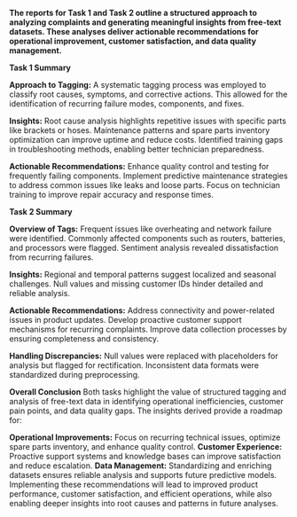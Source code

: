 **The reports for Task 1 and Task 2 outline a structured approach to analyzing complaints and generating meaningful insights from free-text datasets. These analyses deliver actionable recommendations for operational improvement, customer satisfaction, and data quality management.**

**Task 1 Summary**

**Approach to Tagging:**
A systematic tagging process was employed to classify root causes, symptoms, and corrective actions.
This allowed for the identification of recurring failure modes, components, and fixes.

**Insights:**
Root cause analysis highlights repetitive issues with specific parts like brackets or hoses.
Maintenance patterns and spare parts inventory optimization can improve uptime and reduce costs.
Identified training gaps in troubleshooting methods, enabling better technician preparedness.

**Actionable Recommendations:**
Enhance quality control and testing for frequently failing components.
Implement predictive maintenance strategies to address common issues like leaks and loose parts.
Focus on technician training to improve repair accuracy and response times.

**Task 2 Summary**

**Overview of Tags:**
Frequent issues like overheating and network failure were identified.
Commonly affected components such as routers, batteries, and processors were flagged.
Sentiment analysis revealed dissatisfaction from recurring failures.

**Insights:**
Regional and temporal patterns suggest localized and seasonal challenges.
Null values and missing customer IDs hinder detailed and reliable analysis.

**Actionable Recommendations:**
Address connectivity and power-related issues in product updates.
Develop proactive customer support mechanisms for recurring complaints.
Improve data collection processes by ensuring completeness and consistency.

**Handling Discrepancies:**
Null values were replaced with placeholders for analysis but flagged for rectification.
Inconsistent data formats were standardized during preprocessing.

**Overall Conclusion**
Both tasks highlight the value of structured tagging and analysis of free-text data in identifying operational inefficiencies, customer pain points, and data quality gaps. The insights derived provide a roadmap for:

**Operational Improvements:** Focus on recurring technical issues, optimize spare parts inventory, and enhance quality control.
**Customer Experience:** Proactive support systems and knowledge bases can improve satisfaction and reduce escalation.
**Data Management:** Standardizing and enriching datasets ensures reliable analysis and supports future predictive models.
Implementing these recommendations will lead to improved product performance, customer satisfaction, and efficient operations, while also enabling deeper insights into root causes and patterns in future analyses.
